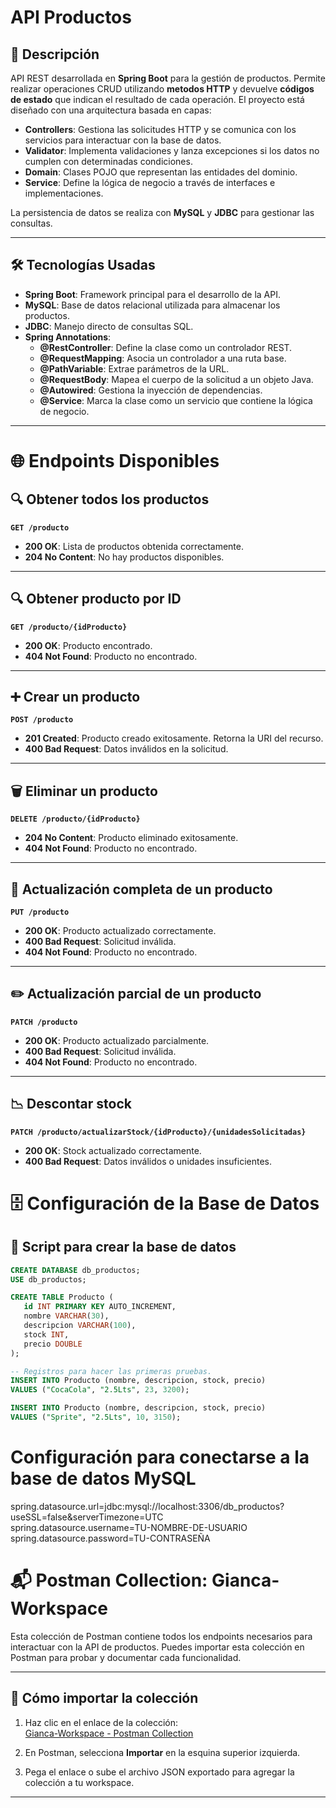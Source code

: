 #  API Productos

## 📝 Descripción

API REST desarrollada en **Spring Boot** para la gestión de productos. Permite realizar operaciones CRUD utilizando **metodos HTTP** y devuelve **códigos de estado** que indican el resultado de cada operación. El proyecto está diseñado con una arquitectura basada en capas:

- **Controllers**: Gestiona las solicitudes HTTP y se comunica con los servicios para interactuar con la base de datos.
- **Validator**: Implementa validaciones y lanza excepciones si los datos no cumplen con determinadas condiciones.
- **Domain**: Clases POJO que representan las entidades del dominio.
- **Service**: Define la lógica de negocio a través de interfaces e implementaciones.

La persistencia de datos se realiza con **MySQL** y **JDBC** para gestionar las consultas.

---

## 🛠️ Tecnologías Usadas

- **Spring Boot**: Framework principal para el desarrollo de la API.
- **MySQL**: Base de datos relacional utilizada para almacenar los productos.
- **JDBC**: Manejo directo de consultas SQL.
- **Spring Annotations**:
  - **@RestController**: Define la clase como un controlador REST.
  - **@RequestMapping**: Asocia un controlador a una ruta base.
  - **@PathVariable**: Extrae parámetros de la URL.
  - **@RequestBody**: Mapea el cuerpo de la solicitud a un objeto Java.
  - **@Autowired**: Gestiona la inyección de dependencias.
  - **@Service**: Marca la clase como un servicio que contiene la lógica de negocio.

---

# 🌐 Endpoints Disponibles

## 🔍 Obtener todos los productos
**`GET /producto`**  
- **200 OK**: Lista de productos obtenida correctamente.  
- **204 No Content**: No hay productos disponibles.  

---

## 🔍 Obtener producto por ID
**`GET /producto/{idProducto}`**  
- **200 OK**: Producto encontrado.  
- **404 Not Found**: Producto no encontrado.  

---

## ➕ Crear un producto
**`POST /producto`**  
- **201 Created**: Producto creado exitosamente. Retorna la URI del recurso.  
- **400 Bad Request**: Datos inválidos en la solicitud.  

---

## 🗑️ Eliminar un producto
**`DELETE /producto/{idProducto}`**  
- **204 No Content**: Producto eliminado exitosamente.  
- **404 Not Found**: Producto no encontrado.  

---

## 🔄 Actualización completa de un producto
**`PUT /producto`**  
- **200 OK**: Producto actualizado correctamente.  
- **400 Bad Request**: Solicitud inválida.  
- **404 Not Found**: Producto no encontrado.  

---

## ✏️ Actualización parcial de un producto
**`PATCH /producto`**  
- **200 OK**: Producto actualizado parcialmente.  
- **400 Bad Request**: Solicitud inválida.  
- **404 Not Found**: Producto no encontrado.  

---

## 📉 Descontar stock
**`PATCH /producto/actualizarStock/{idProducto}/{unidadesSolicitadas}`**  
- **200 OK**: Stock actualizado correctamente.  
- **400 Bad Request**: Datos inválidos o unidades insuficientes.

# 🗄️ Configuración de la Base de Datos

## 🎯 Script para crear la base de datos
```sql
CREATE DATABASE db_productos;
USE db_productos;

CREATE TABLE Producto (
   id INT PRIMARY KEY AUTO_INCREMENT,
   nombre VARCHAR(30),
   descripcion VARCHAR(100),
   stock INT,
   precio DOUBLE
);

-- Registros para hacer las primeras pruebas.
INSERT INTO Producto (nombre, descripcion, stock, precio)
VALUES ("CocaCola", "2.5Lts", 23, 3200);

INSERT INTO Producto (nombre, descripcion, stock, precio)
VALUES ("Sprite", "2.5Lts", 10, 3150);
```

# Configuración para conectarse a la base de datos MySQL  
spring.datasource.url=jdbc:mysql://localhost:3306/db_productos?useSSL=false&serverTimezone=UTC  
spring.datasource.username=TU-NOMBRE-DE-USUARIO  
spring.datasource.password=TU-CONTRASEÑA  

# 📬 Postman Collection: Gianca-Workspace

Esta colección de Postman contiene todos los endpoints necesarios para interactuar con la API de productos. Puedes importar esta colección en Postman para probar y documentar cada funcionalidad.

---

## 🌟 Cómo importar la colección

1. Haz clic en el enlace de la colección:  
   [Gianca-Workspace - Postman Collection](https://gianca-8786.postman.co/workspace/Gianca-Workspace~f1b18955-e9f5-42ae-81db-11bb3360f7ea/collection/40242380-62708e0f-bbfb-48e7-b3cf-6958027d5659?action=share&creator=40242380)

2. En Postman, selecciona **Importar** en la esquina superior izquierda.

3. Pega el enlace o sube el archivo JSON exportado para agregar la colección a tu workspace.

---

  
